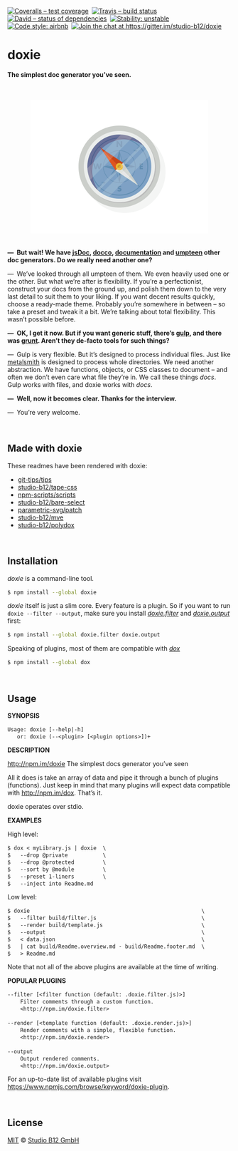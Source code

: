 [![Coveralls – test coverage
](https://img.shields.io/coveralls/studio-b12/doxie.svg?style=flat-square
)](https://coveralls.io/r/studio-b12/doxie
) [![Travis – build status
](https://img.shields.io/travis/studio-b12/doxie/master.svg?style=flat-square
)](https://travis-ci.org/studio-b12/doxie
) [![David – status of dependencies
](https://img.shields.io/david/studio-b12/doxie.svg?style=flat-square
)](https://david-dm.org/studio-b12/doxie
) [![Stability: unstable
](https://img.shields.io/badge/stability-unstable-yellowgreen.svg?style=flat-square
)](https://github.com/studio-b12/doxie/milestones/1.0
) [![Code style: airbnb
](https://img.shields.io/badge/code%20style-airbnb-blue.svg?style=flat-square
)](https://github.com/airbnb/javascript
) [![Join the chat at https://gitter.im/studio-b12/doxie
](https://img.shields.io/badge/GITTER-JOIN%20CHAT%20%E2%86%92-1dce73.svg?style=flat-square
)](https://gitter.im/studio-b12/doxie?utm_source=badge&utm_medium=badge&utm_campaign=pr-badge&utm_content=badge
)




doxie
=====

**The simplest doc generator you’ve seen.**




<p align="center"><a
  title="Graphic by the great Justin Mezzell"
  href="http://justinmezzell.tumblr.com/post/89652317743"
  >
  <br/>
  <br/>
  <img
    src="Readme/Compass.gif"
    width="400"
    height="300"
  />
  <br/>
  <br/>
</a></p>




**— But wait! We have [jsDoc][], [docco][], [documentation][] and [umpteen][] other doc generators. Do we really need another one?**

— We’ve looked through all umpteen of them. We even heavily used one or the other. But what we’re after is flexibility. If you’re a perfectionist, construct your docs from the ground up, and polish them down to the very last detail to suit them to your liking. If you want decent results quickly, choose a ready-made theme. Probably you’re somewhere in between – so take a preset and tweak it a bit. We’re talking about total flexibility. This wasn’t possible before.

**— OK, I get it now. But if you want generic stuff, there’s [gulp][], and there was [grunt][]. Aren’t they de-facto tools for such things?**

— Gulp is very flexible. But it’s designed to process individual files. Just like [metalsmith][] is designed to process whole directories. We need another abstraction. We have functions, objects, or CSS classes to document – and often we don’t even care what file they’re in. We call these things *docs*. Gulp works with files, and doxie works with *docs*.

**— Well, now it becomes clear. Thanks for the interview.**

— You’re very welcome.

[jsDoc]:          http://usejsdoc.org/
[docco]:          http://jashkenas.github.io/docco/
[documentation]:  http://npm.im/documentation
[umpteen]:        https://www.npmjs.com/browse/keyword/documentation
[gulp]:           http://gulpjs.com/
[grunt]:          http://gruntjs.com/
[metalsmith]:     http://www.metalsmith.io/




<p                                                                   >&nbsp;</p>

Made with doxie
---------------

These readmes have been rendered with doxie:

* [git-tips/tips][]
* [studio-b12/tape-css][]
* [npm-scripts/scripts][]
* [studio-b12/bare-select][]
* [parametric-svg/patch][]
* [studio-b12/mve][]
* [studio-b12/polydox][]

[git-tips/tips]:           https://github.com/git-tips/tips
[studio-b12/tape-css]:     https://github.com/studio-b12/tape-css
[npm-scripts/scripts]:     https://github.com/npm-scripts/scripts
[studio-b12/bare-select]:  https://github.com/studio-b12/bare-select
[parametric-svg/patch]:    https://github.com/parametric-svg/patch
[studio-b12/mve]:          https://github.com/studio-b12/mve
[studio-b12/polydox]:      https://github.com/studio-b12/polydox




<p                                                                   >&nbsp;</p>

Installation
------------

*doxie* is a command-line tool.

```sh
$ npm install --global doxie
```


*doxie* itself is just a slim core. Every feature is a plugin. So if you want to run `doxie --filter --output`, make sure you install *[doxie.filter][]* and *[doxie.output][]* first:

```sh
$ npm install --global doxie.filter doxie.output
```


Speaking of plugins, most of them are compatible with *[dox][]*

```sh
$ npm install --global dox
```


[doxie.filter]:  http://npm.im/doxie.filter
[doxie.output]:  http://npm.im/doxie.output
[dox]:           http://npm.im/dox




<p                                                                   >&nbsp;</p>

Usage
-----

**SYNOPSIS**

    Usage: doxie [--help|-h]
       or: doxie (--<plugin> [<plugin options>])+


**DESCRIPTION**

http://npm.im/doxie
The simplest docs generator you’ve seen

All it does is take an array of data and pipe it through a bunch of plugins (functions). Just keep in mind that many plugins will expect data compatible with <http://npm.im/dox>. That’s it.

doxie operates over stdio.


**EXAMPLES**

High level:

    $ dox < myLibrary.js | doxie  \
    $   --drop @private           \
    $   --drop @protected         \
    $   --sort by @module         \
    $   --preset 1-liners         \
    $   --inject into Readme.md

Low level:

    $ doxie                                                      \
    $   --filter build/filter.js                                 \
    $   --render build/template.js                               \
    $   --output                                                 \
    $   < data.json                                              \
    $   | cat build/Readme.overview.md - build/Readme.footer.md  \
    $   > Readme.md

Note that not all of the above plugins are available at the time of writing.


**POPULAR PLUGINS**

    --filter [<filter function (default: .doxie.filter.js)>]
        Filter comments through a custom function.
        <http://npm.im/doxie.filter>

    --render [<template function (default: .doxie.render.js)>]
        Render comments with a simple, flexible function.
        <http://npm.im/doxie.render>

    --output
        Output rendered comments.
        <http://npm.im/doxie.output>

For an up-to-date list of available plugins visit <https://www.npmjs.com/browse/keyword/doxie-plugin>.




<p                                                                   >&nbsp;</p>

License
-------

[MIT][] © [Studio B12 GmbH][]

[MIT]:              ./License.md
[Studio B12 GmbH]:  http://www.studio-b12.de

